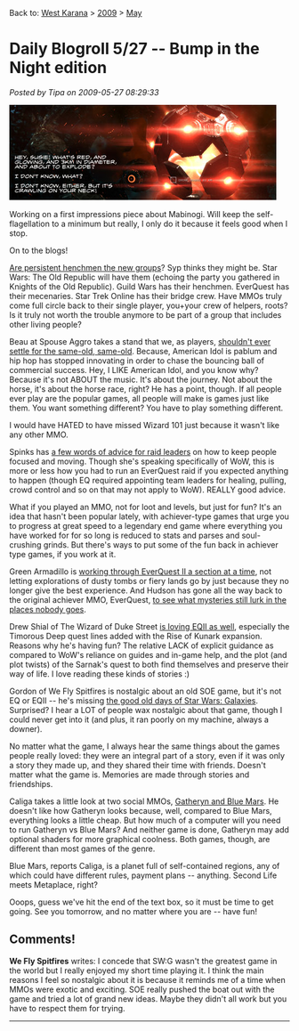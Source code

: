 Back to: [West Karana](/posts/westkarana.md) > [2009](/posts/2009/westkarana.md) > [May](./westkarana.md)
# Daily Blogroll 5/27 -- Bump in the Night edition

*Posted by Tipa on 2009-05-27 08:29:33*

![AGH! GET IT OFF ME!](../../../uploads/2009/05/exefile-2009-05-25-19-13-32-09.jpg "AGH! GET IT OFF ME!")

Working on a first impressions piece about Mabinogi. Will keep the self-flagellation to a minimum but really, I only do it because it feels good when I stop.

On to the blogs!

[Are persistent henchmen the new groups](http://biobreak.wordpress.com/2009/05/27/imaginary-playmates/)? Syp thinks they might be. Star Wars: The Old Republic will have them (echoing the party you gathered in Knights of the Old Republic). Guild Wars has their henchmen. EverQuest has their mecenaries. Star Trek Online has their bridge crew. Have MMOs truly come full circle back to their single player, you+your crew of helpers, roots? Is it truly not worth the trouble anymore to be part of a group that includes other living people?

Beau at Spouse Aggro takes a stand that we, as players, [shouldn't ever settle for the same-old, same-old](http://epicdolls.com/beauturkey/?p=1507). Because, American Idol is pablum and hip hop has stopped innovating in order to chase the bouncing ball of commercial success. Hey, I LIKE American Idol, and you know why? Because it's not ABOUT the music. It's about the journey. Not about the horse, it's about the horse race, right? He has a point, though. If all people ever play are the popular games, all people will make is games just like them. You want something different? You have to play something different.

I would have HATED to have missed Wizard 101 just because it wasn't like any other MMO.

Spinks has [a few words of advice for raid leaders](http://spinksville.wordpress.com/2009/05/27/16-ways-to-speed-up-your-raid/) on how to keep people focused and moving. Though she's speaking specifically of WoW, this is more or less how you had to run an EverQuest raid if you expected anything to happen (though EQ required appointing team leaders for healing, pulling, crowd control and so on that may not apply to WoW). REALLY good advice.

What if you played an MMO, not for loot and levels, but just for fun? It's an idea that hasn't been popular lately, with achiever-type games that urge you to progress at great speed to a legendary end game where everything you have worked for for so long is reduced to stats and parses and soul-crushing grinds. But there's ways to put some of the fun back in achiever type games, if you work at it. 

Green Armadillo is [working through EverQuest II a section at a time](http://playervsdeveloper.blogspot.com/2009/05/confessions-of-eq2-non-achiever.html), not letting explorations of dusty tombs or fiery lands go by just because they no longer give the best experience. And Hudson has gone all the way back to the original achiever MMO, EverQuest, [to see what mysteries still lurk in the places nobody goes](http://hudshideout.com/blog/?p=2556).

Drew Shial of The Wizard of Duke Street [is loving EQII as well](http://dukestreet.org/archives/004704.html), especially the Timorous Deep quest lines added with the Rise of Kunark expansion. Reasons why he's having fun? The relative LACK of explicit guidance as compared to WoW's reliance on guides and in-game help, and the plot (and plot twists) of the Sarnak's quest to both find themselves and preserve their way of life. I love reading these kinds of stories :)

Gordon of We Fly Spitfires is nostalgic about an old SOE game, but it's not EQ or EQII -- he's missing [the good old days of Star Wars: Galaxies](http://blog.weflyspitfires.com/2009/05/26/whats-your-most-nostalgic-mmo/). Surprised? I hear a LOT of people wax nostalgic about that game, though I could never get into it (and plus, it ran poorly on my machine, always a downer).

No matter what the game, I always hear the same things about the games people really loved: they were an integral part of a story, even if it was only a story they made up, and they shared their time with friends. Doesn't matter what the game is. Memories are made through stories and friendships.

Caliga takes a little look at two social MMOs, [Gatheryn and Blue Mars](http://mmogamers.freeblogit.com/2009/05/26/something-a-little-different/). He doesn't like how Gatheryn looks because, well, compared to Blue Mars, everything looks a little cheap. But how much of a computer will you need to run Gatheryn vs Blue Mars? And neither game is done, Gatheryn may add optional shaders for more graphical coolness. Both games, though, are different than most games of the genre.

Blue Mars, reports Caliga, is a planet full of self-contained regions, any of which could have different rules, payment plans -- anything. Second Life meets Metaplace, right?

Ooops, guess we've hit the end of the text box, so it must be time to get going. See you tomorrow, and no matter where you are -- have fun!

## Comments!

**We Fly Spitfires** writes: I concede that SW:G wasn't the greatest game in the world but I really enjoyed my short time playing it. I think the main reasons I feel so nostalgic about it is because it reminds me of a time when MMOs were exotic and exciting. SOE really pushed the boat out with the game and tried a lot of grand new ideas. Maybe they didn't all work but you have to respect them for trying.

---


